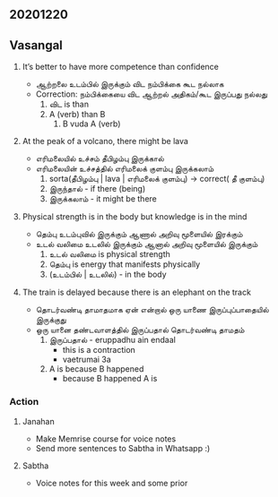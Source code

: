 ## 20201220

## Vasangal
1. It’s better to have more competence than confidence
    * ஆற்றலை உடம்பில் இருக்கும் விட நம்பிக்கை கூட நல்லாக
    * Correction: நம்பிக்கையை விட ஆற்றல் அதிகம்/கூட இருப்பது நல்லது
        1. விட is than
        1. A (verb) than B 
            1. B vuda A (verb)

1. At the peak of a volcano, there might be lava
    * எரிமலையில் உச்சம் தீபிழம்பு இருக்கால்
    * எரிமலையின் உச்சத்தில் எரிமலைக் குளம்பு இருக்கலாம்
        1. sorta(தீபிழம்பு | lava | எரிமலைக் குளம்பு) ->  correct( தீ குளம்பு)
        2. இருந்தால் - if there (being)
        3. இருக்கலாம் - it might be there

3. Physical strength is in the body but knowledge is in the mind
    * தெம்பு உடம்புவில் இருக்கும் ஆணால் அறிவு மூளையில் இரக்கும்
    * உடல் வலிமை உடலில் இருக்கும் ஆனால் அறிவு மூளையில் இருக்கும்
        1. உடல் வலிமை is physical strength
        1. தெம்பு is energy that manifests physically
        1. (உடம்பில் | உடலில்) - in the body


4. The train is delayed because there is an elephant on the track
    * தொடர்வண்டி தாமாதமாக ஏன் என்றால் ஒரு யாணை இருப்புப்பாதையில் இருக்குது
    * ஒரு யானை தண்டவாளத்தில் இருப்பதால் தொடர்வண்டி தாமதம்
        1. இருப்பதால் - eruppadhu ain endaal
            * this is a contraction
            * vaetrumai 3a
        2. A is because B happened
            * because B happened A is


### Action
1. Janahan
    * Make Memrise course for voice notes
    * Send more sentences to Sabtha in Whatsapp :)

2. Sabtha
    * Voice notes for this week and some prior
